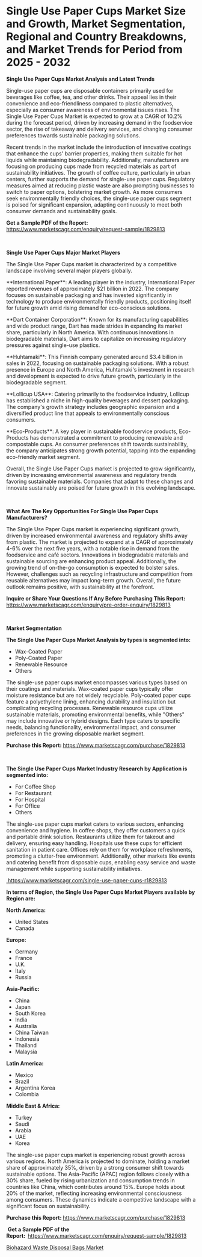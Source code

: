 <p><h1>Single Use Paper Cups Market Size and Growth, Market Segmentation, Regional and Country Breakdowns, and Market Trends for Period from 2025 -  2032</h1></p><p><strong>Single Use Paper Cups Market Analysis and Latest Trends</strong></p>
<p><p>Single-use paper cups are disposable containers primarily used for beverages like coffee, tea, and other drinks. Their appeal lies in their convenience and eco-friendliness compared to plastic alternatives, especially as consumer awareness of environmental issues rises. The Single Use Paper Cups Market is expected to grow at a CAGR of 10.2% during the forecast period, driven by increasing demand in the foodservice sector, the rise of takeaway and delivery services, and changing consumer preferences towards sustainable packaging solutions.</p><p>Recent trends in the market include the introduction of innovative coatings that enhance the cups' barrier properties, making them suitable for hot liquids while maintaining biodegradability. Additionally, manufacturers are focusing on producing cups made from recycled materials as part of sustainability initiatives. The growth of coffee culture, particularly in urban centers, further supports the demand for single-use paper cups. Regulatory measures aimed at reducing plastic waste are also prompting businesses to switch to paper options, bolstering market growth. As more consumers seek environmentally friendly choices, the single-use paper cups segment is poised for significant expansion, adapting continuously to meet both consumer demands and sustainability goals.</p></p>
<p><strong>Get a Sample PDF of the Report:&nbsp;</strong> <a href="https://www.marketscagr.com/enquiry/request-sample/1829813?utm_campaign=2239&utm_medium=2&utm_source=Github&utm_content=ia&utm_term=09022025&utm_id=single-use-paper-cups">https://www.marketscagr.com/enquiry/request-sample/1829813</a></p>
<p>&nbsp;</p>
<p><strong>Single Use Paper Cups Major Market Players</strong></p>
<p><p>The Single Use Paper Cups market is characterized by a competitive landscape involving several major players globally. </p><p>**International Paper**: A leading player in the industry, International Paper reported revenues of approximately $21 billion in 2022. The company focuses on sustainable packaging and has invested significantly in technology to produce environmentally friendly products, positioning itself for future growth amid rising demand for eco-conscious solutions.</p><p>**Dart Container Corporation**: Known for its manufacturing capabilities and wide product range, Dart has made strides in expanding its market share, particularly in North America. With continuous innovations in biodegradable materials, Dart aims to capitalize on increasing regulatory pressures against single-use plastics.</p><p>**Huhtamaki**: This Finnish company generated around $3.4 billion in sales in 2022, focusing on sustainable packaging solutions. With a robust presence in Europe and North America, Huhtamaki's investment in research and development is expected to drive future growth, particularly in the biodegradable segment.</p><p>**Lollicup USA**: Catering primarily to the foodservice industry, Lollicup has established a niche in high-quality beverages and dessert packaging. The company's growth strategy includes geographic expansion and a diversified product line that appeals to environmentally conscious consumers.</p><p>**Eco-Products**: A key player in sustainable foodservice products, Eco-Products has demonstrated a commitment to producing renewable and compostable cups. As consumer preferences shift towards sustainability, the company anticipates strong growth potential, tapping into the expanding eco-friendly market segment.</p><p>Overall, the Single Use Paper Cups market is projected to grow significantly, driven by increasing environmental awareness and regulatory trends favoring sustainable materials. Companies that adapt to these changes and innovate sustainably are poised for future growth in this evolving landscape.</p></p>
<p>&nbsp;</p>
<p><strong>What Are The Key Opportunities For Single Use Paper Cups Manufacturers?</strong></p>
<p><p>The Single Use Paper Cups market is experiencing significant growth, driven by increased environmental awareness and regulatory shifts away from plastic. The market is projected to expand at a CAGR of approximately 4-6% over the next five years, with a notable rise in demand from the foodservice and café sectors. Innovations in biodegradable materials and sustainable sourcing are enhancing product appeal. Additionally, the growing trend of on-the-go consumption is expected to bolster sales. However, challenges such as recycling infrastructure and competition from reusable alternatives may impact long-term growth. Overall, the future outlook remains positive, with sustainability at the forefront.</p></p>
<p><strong>Inquire or Share Your Questions If Any Before Purchasing This Report:</strong> <a href="https://www.marketscagr.com/enquiry/pre-order-enquiry/1829813?utm_campaign=2239&utm_medium=2&utm_source=Github&utm_content=ia&utm_term=09022025&utm_id=single-use-paper-cups">https://www.marketscagr.com/enquiry/pre-order-enquiry/1829813</a></p>
<p>&nbsp;</p>
<p><strong>Market Segmentation</strong></p>
<p><strong>The Single Use Paper Cups Market Analysis by types is segmented into:</strong></p>
<p><ul><li>Wax-Coated Paper</li><li>Poly-Coated Paper</li><li>Renewable Resource</li><li>Others</li></ul></p>
<p><p>The single-use paper cups market encompasses various types based on their coatings and materials. Wax-coated paper cups typically offer moisture resistance but are not widely recyclable. Poly-coated paper cups feature a polyethylene lining, enhancing durability and insulation but complicating recycling processes. Renewable resource cups utilize sustainable materials, promoting environmental benefits, while "Others" may include innovative or hybrid designs. Each type caters to specific needs, balancing functionality, environmental impact, and consumer preferences in the growing disposable market segment.</p></p>
<p><strong>Purchase this Report:&nbsp;</strong><a href="https://www.marketscagr.com/purchase/1829813?utm_campaign=2239&utm_medium=2&utm_source=Github&utm_content=ia&utm_term=09022025&utm_id=single-use-paper-cups">https://www.marketscagr.com/purchase/1829813</a></p>
<p>&nbsp;</p>
<p><strong>The Single Use Paper Cups Market Industry Research by Application is segmented into:</strong></p>
<p><ul><li>For Coffee Shop</li><li>For Restaurant</li><li>For Hospital</li><li>For Office</li><li>Others</li></ul></p>
<p><p>The single-use paper cups market caters to various sectors, enhancing convenience and hygiene. In coffee shops, they offer customers a quick and portable drink solution. Restaurants utilize them for takeout and delivery, ensuring easy handling. Hospitals use these cups for efficient sanitation in patient care. Offices rely on them for workplace refreshments, promoting a clutter-free environment. Additionally, other markets like events and catering benefit from disposable cups, enabling easy service and waste management while supporting sustainability initiatives.</p></p>
<p><a href="https://www.marketscagr.com/single-use-paper-cups-r1829813?utm_campaign=2239&utm_medium=2&utm_source=Github&utm_content=ia&utm_term=09022025&utm_id=single-use-paper-cups">&nbsp;https://www.marketscagr.com/single-use-paper-cups-r1829813</a></p>
<p><strong>In terms of Region, the Single Use Paper Cups Market Players available by Region are:</strong></p>
<p>
    <p> <strong> North America: </strong>
        <ul>
            <li>United States</li>
            <li>Canada</li>
        </ul>
        </p> 
    <p> <strong> Europe: </strong>
        <ul>
            <li>Germany</li>
            <li>France</li>
            <li>U.K.</li>
            <li>Italy</li>
            <li>Russia</li>
        </ul>
        </p> 
    <p> <strong> Asia-Pacific: </strong>
        <ul>
            <li>China</li>
            <li>Japan</li>
            <li>South Korea</li>
            <li>India</li>
            <li>Australia</li>
            <li>China Taiwan</li>
            <li>Indonesia</li>
            <li>Thailand</li>
            <li>Malaysia</li>
        </ul>
        </p> 
    <p> <strong> Latin America: </strong>
        <ul>
            <li>Mexico</li>
            <li>Brazil</li>
            <li>Argentina Korea</li>
            <li>Colombia</li>
        </ul>
        </p> 
    <p> <strong> Middle East & Africa: </strong>
        <ul>
            <li>Turkey</li>
            <li>Saudi</li>
            <li>Arabia</li>
            <li>UAE</li>
            <li>Korea</li>
        </ul>
    </p>
    </p>
<p><p>The single-use paper cups market is experiencing robust growth across various regions. North America is projected to dominate, holding a market share of approximately 35%, driven by a strong consumer shift towards sustainable options. The Asia-Pacific (APAC) region follows closely with a 30% share, fueled by rising urbanization and consumption trends in countries like China, which contributes around 15%. Europe holds about 20% of the market, reflecting increasing environmental consciousness among consumers. These dynamics indicate a competitive landscape with a significant focus on sustainability.</p></p>
<p><strong>Purchase this Report: </strong><a href="https://www.marketscagr.com/purchase/1829813?utm_campaign=2239&utm_medium=2&utm_source=Github&utm_content=ia&utm_term=09022025&utm_id=single-use-paper-cups">https://www.marketscagr.com/purchase/1829813</a></p>
<p>&nbsp;<strong>Get a Sample PDF of the Report:&nbsp;&nbsp;</strong><a href="https://www.marketscagr.com/enquiry/request-sample/1829813?utm_campaign=2239&utm_medium=2&utm_source=Github&utm_content=ia&utm_term=09022025&utm_id=single-use-paper-cups">https://www.marketscagr.com/enquiry/request-sample/1829813</a></p>
<p><strong></strong></p>
<p><p><a href="https://github.com/leopardmicheal7019/Market-Research-Report-List-1/blob/main/biohazard-waste-disposal-bags-market.md?utm_campaign=2239&utm_medium=2&utm_source=Github&utm_content=ia&utm_term=09022025&utm_id=single-use-paper-cups">Biohazard Waste Disposal Bags Market</a></p></p>